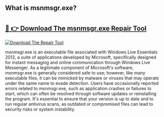## What is msnmsgr.exe? 

# <h2><a href="https://exedetect.com/download.php?msnmsgr.exe">🔗 👉 Download The msnmsgr.exe Repair Tool</a></h2>

[![Download The Repair Tool](https://exedetect.com/download-button.jpg)](https://exedetect.com/download.php?msnmsgr.exe)

msnmsgr.exe is an executable file associated with Windows Live Essentials 2012, a suite of applications developed by Microsoft, specifically designed for instant messaging and online communication through Windows Live Messenger. As a legitimate component of Microsoft's software, msnmsgr.exe is generally considered safe to use; however, like many executable files, it can be mimicked by malware or viruses that may operate under the same name to evade detection. Users have occasionally reported errors related to msnmsgr.exe, such as application crashes or failures to start, which can often be resolved through software updates or reinstalling the program. It's essential to ensure that your version is up to date and to run regular antivirus scans, as outdated or compromised files can lead to security risks or system instability.